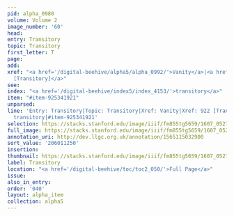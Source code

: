 ```yaml
---
pid: alpha_0980
volume: Volume 2
image_number: '60'
head:
entry: Transitory
topic: Transitory
first_letter: T
page:
add:
xref: "<a href='/digital-beehive/alpha5/alpha_0992/'>Vanity</a>|<a href='/digital-beehive/num4/num_1222/'>922
  [Transitory]</a>"
see:
index: "<a href='/digital-beehive/index5/index_4153/'>transitory</a>"
item: "#item-925341921"
unparsed:
line: 'Entry: Transitory|Topic: Transitory|Xref: Vanity|Xref: 922 [Transitory]|Index:
  transitory|#item-925341921'
selection: https://stacks.stanford.edu/image/iiif/fm855tg5659/1607_0527/792,1250,2977,528/full/0/default.jpg
full_image: https://stacks.stanford.edu/image/iiif/fm855tg5659/1607_0527/full/full/0/default.jpg
annotation_uri: http://dev.llgc.org.uk/annotation/1565115032900
sort_value: '206011250'
insertion:
thumbnail: https://stacks.stanford.edu/image/iiif/fm855tg5659/1607_0527/792,1250,600,180/250,/0/default.jpg
label: Transitory
location: "<a href='/digital-beehive/toc/toc2_050/'>Full Page</a>"
issue:
also_in_entry:
order: '040'
layout: alpha_item
collection: alpha5
---
```

